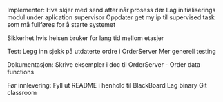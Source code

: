 Implementer:
Hva skjer med send after når prosess dør
Lag initialiserings modul under aplication supervisor
    Oppdater get my ip til supervised task som må fullføres for å starte systemet

Sikkerhet hvis heisen bruker for lang tid mellom etasjer

Test:
Legg inn sjekk på utdaterte ordre i OrderServer
Mer generell testing

Dokumentasjon:
Skrive eksempler i doc til OrderServer - Order data functions



Før innlevering:
Fyll ut README i henhold til BlackBoard
Lag binary
Git classroom
